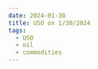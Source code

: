 ```yaml
---
date: 2024-01-30
title: USO on 1/30/2024
tags: 
  - USO
  - oil
  - commodities
---
```

<div class="post">
<snapshot-grid 
    :reports="['2024/01/29/CTA/USO', '2024/01/30/CTA/USO', '2024/01/30/MTP/USO']"
    chart="2024/01/30/Chart/USO"
/>
<p>

</p>
<p>

</p>
</div>